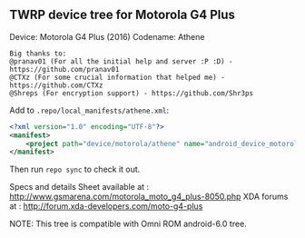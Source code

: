 ## TWRP device tree for Motorola G4 Plus

Device: Motorola G4 Plus (2016)
Codename: Athene

```
Big thanks to:
@pranav01 (For all the initial help and server :P :D) - https://github.com/pranav01
@CTXz (For some crucial information that helped me) - https://github.com/CTXz
@Shreps (For encryption support) - https://github.com/Shr3ps
```

Add to `.repo/local_manifests/athene.xml`:

```xml
<?xml version="1.0" encoding="UTF-8"?>
<manifest>
	<project path="device/motorola/athene" name="android_device_motorola_athene" remote="twrp" revision="twrp" />
</manifest>
```

Then run `repo sync` to check it out.

Specs and details Sheet available at : http://www.gsmarena.com/motorola_moto_g4_plus-8050.php
XDA forums at : http://forum.xda-developers.com/moto-g4-plus

NOTE: This tree is compatible with Omni ROM android-6.0 tree.
